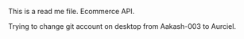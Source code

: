 This is a read me file.
Ecommerce API.


Trying to change git account on desktop from Aakash-003 to Aurciel.